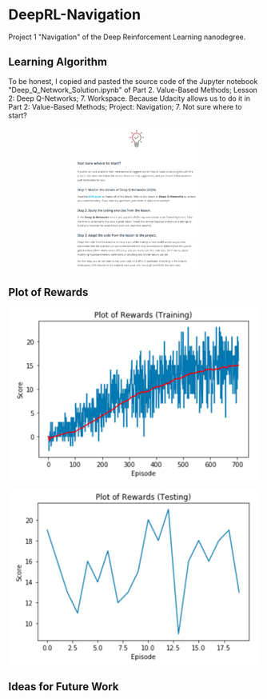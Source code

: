 # DeepRL-Navigation
Project 1 "Navigation" of the Deep Reinforcement Learning nanodegree.

## Learning Algorithm

To be honest, I copied and pasted the source code of the Jupyter notebook "Deep_Q_Network_Solution.ipynb" of Part 2. Value-Based Methods; Lesson 2: Deep Q-Networks; 7. Workspace. Because Udacity allows us to do it in Part 2: Value-Based Methods; Project: Navigation; 7. Not sure where to start?

<p align="center">
 <img src="/images/not-sure-where-to-start.png" width="50%">
</p>

## Plot of Rewards

![Plot of rewards (training)](/images/plot-of-rewards-training.png)

![Plot of rewards (testing)](/images/plot-of-rewards-testing.png)

## Ideas for Future Work
